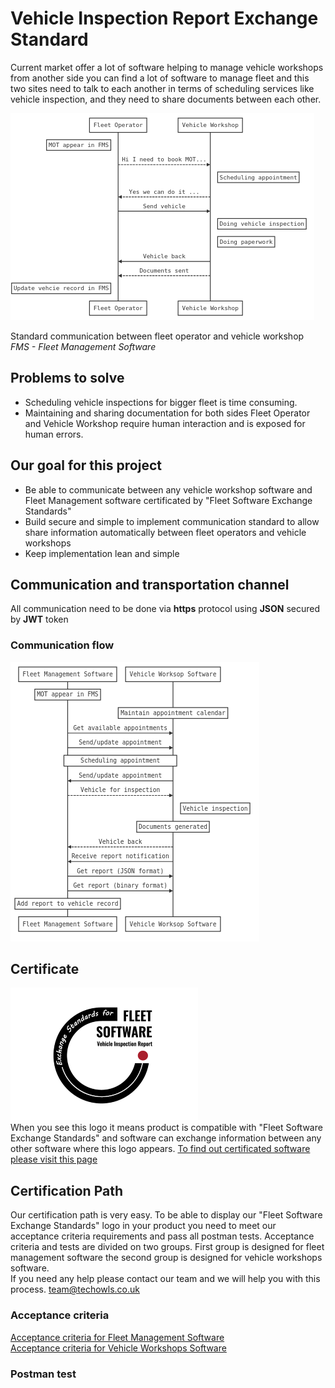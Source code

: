 #  Vehicle Inspection Report Exchange Standard
Current market offer a lot of software helping to manage vehicle workshops from another side you can find a lot of software to manage fleet
and this two sites need to talk to each another in terms of scheduling services like vehicle inspection, and they need to share documents between each other.

![Standard communication](img/standard-comunication.png)

Standard communication between fleet operator and vehicle workshop \
*FMS - Fleet Management Software*

## Problems to solve
- Scheduling vehicle inspections for bigger fleet is time consuming.
- Maintaining and sharing documentation for both sides Fleet Operator and Vehicle Workshop require human interaction and is exposed for human errors.

## Our goal for this project

 - Be able to communicate between any vehicle workshop software and Fleet Management software certificated by "Fleet Software Exchange Standards"
 - Build secure and simple to implement communication standard to allow share information automatically between fleet operators and vehicle workshops
 - Keep implementation lean and simple


## Communication and transportation channel
All communication need to be done via **https** protocol using **JSON** secured by **JWT** token
### Communication flow
![Communication flow](img/certificated-flow.png)

## Certificate
![Logo](logo/logo-small.png) \
When you see this logo it means product is compatible with "Fleet Software Exchange Standards" and software can exchange information between any other software where this logo appears. [To find out certificated software please visit this page ](./certificated-software/README.md)

 ## Certification Path
 Our certification path is very easy. To be able to display our "Fleet Software Exchange Standards" logo in your product you need to meet our acceptance criteria requirements and pass all postman tests.
 Acceptance criteria and tests are divided on two groups. First group is designed for fleet management software the second group is designed for vehicle workshops software. \
 If you need any help please contact our team and we will help you with this process. <team@techowls.co.uk>


 ### Acceptance criteria
 [Acceptance criteria for Fleet Management Software](./acceptance-criteria/fms.md) \
 [Acceptance criteria for Vehicle Workshops Software](./acceptance-criteria/vws.md)

 ### Postman test
